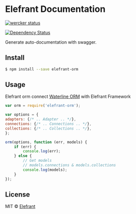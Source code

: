 # Elefrant Documentation

[![wercker status](https://app.wercker.com/status/ed958a0d0e57a3d11084695e9728b6b1/s/master "wercker status")](https://app.wercker.com/project/bykey/ed958a0d0e57a3d11084695e9728b6b1)

[![Dependency Status](https://gemnasium.com/Elefrant/elefrant-orm.svg)](https://gemnasium.com/Elefrant/elefrant-orm)


Generate auto-documentation with swagger.

## Install

```sh
$ npm install --save elefrant-orm
```


## Usage

Elefrant orm connect [Waterline ORM](https://github.com/balderdashy/waterline) with Elefrant Framework

```js
var orm = require('elefrant-orm');

var options = {
adapters: {/* .. Adapter .. */},
connections: {/* .. Connections .. */},
collections: {/* .. Collections .. */},
};

orm(options, function (err, models) {
    if (err) {
        console.log(err);
    } else {
        // Get models
        // models.connections & models.collections
        console.log(models);
    }
});
```

## License

MIT © [Elefrant](http://elefrant.com/#/license)
